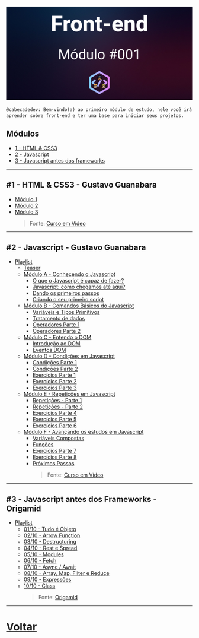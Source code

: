 <p>
    <img src="../header.png?raw=true" alt="Alt text" title="Módulo 001 - Front-end" />
</p>
<pre><code><span class="hljs-variable">@cabecadedev:</span> Bem-vindo(a) ao primeiro módulo de estudo, nele você irá aprender sobre front-end e ter uma base para iniciar seus projetos.
</code></pre>

<h2 id="m-dulos">Módulos</h2>
<ul>
    <li><a target="_blank" href="#1---html--css3---gustavo-guanabara">1 - HTML &amp; CSS3</a></li>
    <li><a target="_blank" href="#2---javascript---gustavo-guanabara">2 - Javascript</a></li>
    <li><a target="_blank" href="#3---javascript-antes-dos-frameworks---origamid">3 - Javascript antes dos frameworks</a></li>
</ul>
<hr />
<h2 id="-1-html-css3-gustavo-guanabara">#1 - HTML &amp; CSS3 - Gustavo Guanabara</h2>
<ul>
    <li><a target="_blank" href="https://www.youtube.com/watch?v=Ejkb_YpuHWs&amp;utm_source=cabecadedev&amp;utm_medium=cabecadedev">Módulo 1</a></li>
    <li><a target="_blank" href="https://www.youtube.com/watch?v=vPNIAJ9B4hg&amp;utm_source=cabecadedev&amp;utm_medium=cabecadedev">Módulo 2</a></li>
    <li>
        <a target="_blank" href="https://www.youtube.com/watch?v=ofFgnDtn_1c&amp;utm_source=cabecadedev&amp;utm_medium=cabecadedev">Módulo 3</a>
        <blockquote>
            <p>Fonte: <a target="_blank" href="https://www.youtube.com/c/CursoemV%C3%ADdeo?utm_medium=cabecadedev">Curso em Vídeo</a></p>
        </blockquote>
    </li>
</ul>
<hr />
<h2 id="-2-javascript-gustavo-guanabara">#2 - Javascript - Gustavo Guanabara</h2>
<ul>
    <li>
        <a target="_blank" href="https://www.youtube.com/watch?v=1-w1RfGIov4&amp;list=PLHz_AreHm4dlsK3Nr9GVvXCbpQyHQl1o1&amp;utm_source=cabecadedev&amp;utm_medium=cabecadedev">Playlist</a>
        <ul>
            <li><a target="_blank" href="https://www.youtube.com/watch?v=1-w1RfGIov4&amp;utm_source=cabecadedev&amp;utm_medium=cabecadedev">Teaser</a></li>
            <li>
                <a target="_blank" href="https://www.youtube.com/watch?v=uzEhd3Lugik&amp;list=PLHz_AreHm4dlsK3Nr9GVvXCbpQyHQl1o1&amp;index=3&amp;utm_source=cabecadedev&amp;utm_medium=cabecadedev">Módulo A - Conhecendo o Javascript</a>
                <ul>
                    <li><a target="_blank" href="https://www.youtube.com/watch?v=Ptbk2af68e8&amp;list=PLHz_AreHm4dlsK3Nr9GVvXCbpQyHQl1o1&amp;index=4&amp;utm_source=cabecadedev&amp;utm_medium=cabecadedev">O que o Javascript é capaz de fazer?</a></li>
                    <li><a target="_blank" href="https://www.youtube.com/watch?v=rUTKomc2gG8&amp;list=PLHz_AreHm4dlsK3Nr9GVvXCbpQyHQl1o1&amp;index=5&amp;utm_source=cabecadedev&amp;utm_medium=cabecadedev">Javascript: como chegamos até aqui?</a></li>
                    <li><a target="_blank" href="https://www.youtube.com/watch?v=FdePtO5JSd0&amp;list=PLHz_AreHm4dlsK3Nr9GVvXCbpQyHQl1o1&amp;index=6&amp;utm_source=cabecadedev&amp;utm_medium=cabecadedev">Dando os primeiros passos</a></li>
                    <li><a target="_blank" href="https://www.youtube.com/watch?v=OmmJBfcMJA8&amp;list=PLHz_AreHm4dlsK3Nr9GVvXCbpQyHQl1o1&amp;index=7&amp;utm_source=cabecadedev&amp;utm_medium=cabecadedev">Criando o seu primeiro script</a></li>
                </ul>
            </li>
            <li>
                <a target="_blank" href="https://www.youtube.com/watch?v=FjT97HVT5g8&amp;list=PLHz_AreHm4dlsK3Nr9GVvXCbpQyHQl1o1&amp;index=8&amp;utm_source=cabecadedev&amp;utm_medium=cabecadedev">Módulo B - Comandos Básicos do Javascript</a>
                <ul>
                    <li><a target="_blank" href="https://www.youtube.com/watch?v=Vbabsye7mWo&amp;list=PLHz_AreHm4dlsK3Nr9GVvXCbpQyHQl1o1&amp;index=9&amp;utm_source=cabecadedev&amp;utm_medium=cabecadedev">Variáveis e Tipos Primitivos</a></li>
                    <li><a target="_blank" href="https://www.youtube.com/watch?v=OJgu_KCCUSY&amp;list=PLHz_AreHm4dlsK3Nr9GVvXCbpQyHQl1o1&amp;index=10&amp;utm_source=cabecadedev&amp;utm_medium=cabecadedev">Tratamento de dados</a></li>
                    <li><a target="_blank" href="https://www.youtube.com/watch?v=hZG9ODUdxHo&amp;list=PLHz_AreHm4dlsK3Nr9GVvXCbpQyHQl1o1&amp;index=11&amp;utm_source=cabecadedev&amp;utm_medium=cabecadedev">Operadores Parte 1</a></li>
                    <li><a target="_blank" href="https://www.youtube.com/watch?v=BP63NhITvao&amp;list=PLHz_AreHm4dlsK3Nr9GVvXCbpQyHQl1o1&amp;index=12&amp;utm_source=cabecadedev&amp;utm_medium=cabecadedev">Operadores Parte 2</a></li>
                </ul>
            </li>
            <li>
                <a target="_blank" href="https://www.youtube.com/watch?v=H80nCKs9c2k&amp;list=PLHz_AreHm4dlsK3Nr9GVvXCbpQyHQl1o1&amp;index=13&amp;utm_source=cabecadedev&amp;utm_medium=cabecadedev">Módulo C - Entendo o DOM</a>
                <ul>
                    <li><a target="_blank" href="https://www.youtube.com/watch?v=WWZX8RWLxIk&amp;list=PLHz_AreHm4dlsK3Nr9GVvXCbpQyHQl1o1&amp;index=14&amp;utm_source=cabecadedev&amp;utm_medium=cabecadedev">Introdução ao DOM</a></li>
                    <li><a target="_blank" href="https://www.youtube.com/watch?v=wWnBB-mZIvY&amp;list=PLHz_AreHm4dlsK3Nr9GVvXCbpQyHQl1o1&amp;index=15&amp;utm_source=cabecadedev&amp;utm_medium=cabecadedev">Eventos DOM</a></li>
                </ul>
            </li>
            <li>
                <a target="_blank" href="https://www.youtube.com/watch?v=uPFasdmZHJc&amp;list=PLHz_AreHm4dlsK3Nr9GVvXCbpQyHQl1o1&amp;index=16&amp;utm_source=cabecadedev&amp;utm_medium=cabecadedev">Módulo D - Condições em Javascript</a>
                <ul>
                    <li><a target="_blank" href="https://www.youtube.com/watch?v=cOdG4eACN2A&amp;list=PLHz_AreHm4dlsK3Nr9GVvXCbpQyHQl1o1&amp;index=17&amp;utm_source=cabecadedev&amp;utm_medium=cabecadedev">Condições Parte 1</a></li>
                    <li><a target="_blank" href="https://www.youtube.com/watch?v=EEStcIe8rAM&amp;list=PLHz_AreHm4dlsK3Nr9GVvXCbpQyHQl1o1&amp;index=18&amp;utm_source=cabecadedev&amp;utm_medium=cabecadedev">Condições Parte 2</a></li>
                    <li><a target="_blank" href="https://www.youtube.com/watch?v=b2K7eo5Jdj8&amp;list=PLHz_AreHm4dlsK3Nr9GVvXCbpQyHQl1o1&amp;index=19&amp;utm_source=cabecadedev&amp;utm_medium=cabecadedev">Exercícios Parte 1</a></li>
                    <li><a target="_blank" href="https://www.youtube.com/watch?v=UXSWgnbSHxs&amp;list=PLHz_AreHm4dlsK3Nr9GVvXCbpQyHQl1o1&amp;index=20&amp;utm_source=cabecadedev&amp;utm_medium=cabecadedev">Exercícios Parte 2</a></li>
                    <li><a target="_blank" href="https://www.youtube.com/watch?v=f5es-PpaUI8&amp;list=PLHz_AreHm4dlsK3Nr9GVvXCbpQyHQl1o1&amp;index=21&amp;utm_source=cabecadedev&amp;utm_medium=cabecadedev">Exercícios Parte 3</a></li>
                </ul>
            </li>
            <li>
                <a target="_blank" href="https://www.youtube.com/watch?v=3emz6rpcJyA&amp;list=PLHz_AreHm4dlsK3Nr9GVvXCbpQyHQl1o1&amp;index=22&amp;utm_source=cabecadedev&amp;utm_medium=cabecadedev">Módulo E - Repetições em Javascript</a>
                <ul>
                    <li><a target="_blank" href="https://www.youtube.com/watch?v=5rZqYPKIwkY&amp;list=PLHz_AreHm4dlsK3Nr9GVvXCbpQyHQl1o1&amp;index=23&amp;utm_source=cabecadedev&amp;utm_medium=cabecadedev">Repetições - Parte 1</a></li>
                    <li><a target="_blank" href="https://www.youtube.com/watch?v=eX-lkN_Zahc&amp;list=PLHz_AreHm4dlsK3Nr9GVvXCbpQyHQl1o1&amp;index=24&amp;utm_source=cabecadedev&amp;utm_medium=cabecadedev">Repetições - Parte 2</a></li>
                    <li><a target="_blank" href="https://www.youtube.com/watch?v=6tyHypeY4-8&amp;list=PLHz_AreHm4dlsK3Nr9GVvXCbpQyHQl1o1&amp;index=25&amp;utm_source=cabecadedev&amp;utm_medium=cabecadedev">Exercícios Parte 4</a></li>
                    <li><a target="_blank" href="https://www.youtube.com/watch?v=oMNbc_LFz8w&amp;list=PLHz_AreHm4dlsK3Nr9GVvXCbpQyHQl1o1&amp;index=26&amp;utm_source=cabecadedev&amp;utm_medium=cabecadedev">Exercícios Parte 5</a></li>
                    <li><a target="_blank" href="https://www.youtube.com/watch?v=mfHAQ-4Rspw&amp;list=PLHz_AreHm4dlsK3Nr9GVvXCbpQyHQl1o1&amp;index=27&amp;utm_source=cabecadedev&amp;utm_medium=cabecadedev">Exercícios Parte 6</a></li>
                </ul>
            </li>
            <li>
                <a target="_blank" href="https://www.youtube.com/watch?v=5m4UhZd-Les&amp;list=PLHz_AreHm4dlsK3Nr9GVvXCbpQyHQl1o1&amp;index=28&amp;utm_source=cabecadedev&amp;utm_medium=cabecadedev">Módulo F - Avançando os estudos em Javascript</a>
                <ul>
                    <li><a target="_blank" href="https://www.youtube.com/watch?v=XdkW62tkAgU&amp;list=PLHz_AreHm4dlsK3Nr9GVvXCbpQyHQl1o1&amp;index=29&amp;utm_source=cabecadedev&amp;utm_medium=cabecadedev">Variáveis Compostas</a></li>
                    <li><a target="_blank" href="https://www.youtube.com/watch?v=mc3TKp2XzhI&amp;list=PLHz_AreHm4dlsK3Nr9GVvXCbpQyHQl1o1&amp;index=30&amp;utm_source=cabecadedev&amp;utm_medium=cabecadedev">Funções</a></li>
                    <li><a target="_blank" href="https://www.youtube.com/watch?v=vEOEZ03ZyiE&amp;list=PLHz_AreHm4dlsK3Nr9GVvXCbpQyHQl1o1&amp;index=31&amp;utm_source=cabecadedev&amp;utm_medium=cabecadedev">Exercícios Parte 7</a></li>
                    <li><a target="_blank" href="https://www.youtube.com/watch?v=slLoLLCd-k0&amp;list=PLHz_AreHm4dlsK3Nr9GVvXCbpQyHQl1o1&amp;index=32&amp;utm_source=cabecadedev&amp;utm_medium=cabecadedev">Exercícios Parte 8</a></li>
                    <li>
                        <a target="_blank" href="https://www.youtube.com/watch?v=roP93FA-NgU&amp;list=PLHz_AreHm4dlsK3Nr9GVvXCbpQyHQl1o1&amp;index=33&amp;utm_source=cabecadedev&amp;utm_medium=cabecadedev">Próximos Passos</a>
                        <blockquote>
                            <p>Fonte: <a target="_blank" href="https://www.youtube.com/c/CursoemV%C3%ADdeo?utm_medium=cabecadedev">Curso em Vídeo</a></p>
                        </blockquote>
                    </li>
                </ul>
            </li>
        </ul>
    </li>
</ul>
<hr />
<h2 id="-3-javascript-antes-dos-frameworks-origamid">#3 - Javascript antes dos Frameworks - Origamid</h2>
<ul>
    <li>
        <a target="_blank" href="https://www.youtube.com/watch?v=j6iSONAO6sQ&amp;list=PL9rc_FjKlX39T78CUANwmdta_d1CgUtMt&amp;utm_source=cabecadedev&amp;utm_medium=cabecadedev">Playlist</a>
        <ul>
            <li><a target="_blank" href="https://www.youtube.com/watch?v=j6iSONAO6sQ&amp;list=PL9rc_FjKlX39T78CUANwmdta_d1CgUtMt&amp;index=1&amp;utm_source=cabecadedev&amp;utm_medium=cabecadedev">01/10 - Tudo é Objeto</a></li>
            <li><a target="_blank" href="https://www.youtube.com/watch?v=Zr1g1KqZaYY&amp;list=PL9rc_FjKlX39T78CUANwmdta_d1CgUtMt&amp;index=2&amp;utm_source=cabecadedev&amp;utm_medium=cabecadedev">02/10 - Arrow Function</a></li>
            <li><a target="_blank" href="https://www.youtube.com/watch?v=4wwhyKZjYbY&amp;list=PL9rc_FjKlX39T78CUANwmdta_d1CgUtMt&amp;index=3&amp;utm_source=cabecadedev&amp;utm_medium=cabecadedev">03/10 - Destructuring</a></li>
            <li><a target="_blank" href="https://www.youtube.com/watch?v=8xgqEBE1SKI&amp;list=PL9rc_FjKlX39T78CUANwmdta_d1CgUtMt&amp;index=4&amp;utm_source=cabecadedev&amp;utm_medium=cabecadedev">04/10 - Rest e Spread</a></li>
            <li><a target="_blank" href="https://www.youtube.com/watch?v=42JwezkHVVI&amp;list=PL9rc_FjKlX39T78CUANwmdta_d1CgUtMt&amp;index=5&amp;utm_source=cabecadedev&amp;utm_medium=cabecadedev">05/10 - Modules</a></li>
            <li><a target="_blank" href="https://www.youtube.com/watch?v=fhIDgAfuJZ8&amp;list=PL9rc_FjKlX39T78CUANwmdta_d1CgUtMt&amp;index=6&amp;utm_source=cabecadedev&amp;utm_medium=cabecadedev">06/10 - Fetch</a></li>
            <li><a target="_blank" href="https://www.youtube.com/watch?v=Z5D_Jj6JStw&amp;list=PL9rc_FjKlX39T78CUANwmdta_d1CgUtMt&amp;index=7&amp;utm_source=cabecadedev&amp;utm_medium=cabecadedev">07/10 - Async / Await</a></li>
            <li><a target="_blank" href="https://www.youtube.com/watch?v=XiAtxDeP-p8&amp;list=PL9rc_FjKlX39T78CUANwmdta_d1CgUtMt&amp;index=8&amp;utm_source=cabecadedev&amp;utm_medium=cabecadedev">08/10 - Array, Map, Filter e Reduce</a></li>
            <li><a target="_blank" href="https://www.youtube.com/watch?v=pbLTGXxTfNo&amp;list=PL9rc_FjKlX39T78CUANwmdta_d1CgUtMt&amp;index=9&amp;utm_source=cabecadedev&amp;utm_medium=cabecadedev">09/10 - Expressões</a></li>
            <li>
                <a target="_blank" href="https://www.youtube.com/watch?v=ITdr-Z27UCE&amp;list=PL9rc_FjKlX39T78CUANwmdta_d1CgUtMt&amp;index=10&amp;utm_source=cabecadedev&amp;utm_medium=cabecadedev">10/10 - Class</a>
                <blockquote>
                    <p>Fonte: <a target="_blank" href="https://www.youtube.com/c/Origamid?utm_medium=cabecadedev">Origamid</a></p>
                </blockquote>
            </li>
        </ul>
    </li>
</ul>
<hr />
<h1 id="-voltar-readme-md-"><a target="_blank" href="../README.md">Voltar</a></h1>
